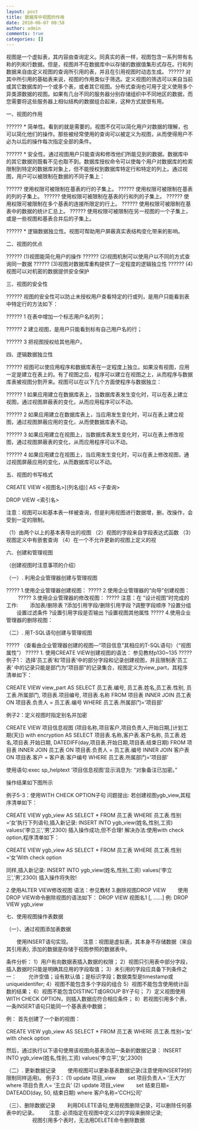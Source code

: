 ```yaml
---
layout: post
title: 数据库中视图的作用
date: 2010-06-07 00:58
author: admin
comments: true
categories: []
---
```

视图是一个虚拟表，其内容由查询定义。同真实的表一样，视图包含一系列带有名称的列和行数据。但是，视图并不在数据库中以存储的数据值集形式存在。行和列数据来自由定义视图的查询所引用的表，并且在引用视图时动态生成。
?????? 对其中所引用的基础表来说，视图的作用类似于筛选。定义视图的筛选可以来自当前或其它数据库的一个或多个表，或者其它视图。分布式查询也可用于定义使用多个异类源数据的视图。如果有几台不同的服务器分别存储组织中不同地区的数据，而您需要将这些服务器上相似结构的数据组合起来，这种方式就很有用。

一、视图的作用

?????? * 简单性。看到的就是需要的。视图不仅可以简化用户对数据的理解，也可以简化他们的操作。那些被经常使用的查询可以被定义为视图，从而使得用户不必为以后的操作每次指定全部的条件。

?????? * 安全性。通过视图用户只能查询和修改他们所能见到的数据。数据库中的其它数据则既看不见也取不到。数据库授权命令可以使每个用户对数据库的检索限制到特定的数据库对象上，但不能授权到数据库特定行和特定的列上。通过视图，用户可以被限制在数据的不同子集上：

?????? 使用权限可被限制在基表的行的子集上。
?????? 使用权限可被限制在基表的列的子集上。
?????? 使用权限可被限制在基表的行和列的子集上。
?????? 使用权限可被限制在多个基表的连接所限定的行上。
?????? 使用权限可被限制在基表中的数据的统计汇总上。
?????? 使用权限可被限制在另一视图的一个子集上，或是一些视图和基表合并后的子集上。

?????? * 逻辑数据独立性。视图可帮助用户屏蔽真实表结构变化带来的影响。

二、视图的优点

?????? (1)视图能简化用户的操作
?????? (2)视图机制可以使用户以不同的方式查询同一数据
?????? (3)视图对数据库重构提供了一定程度的逻辑独立性
?????? (4)视图可以对机密的数据提供安全保护

三、视图的安全性

?????? 视图的安全性可以防止未授权用户查看特定的行或列，是用户只能看到表中特定行的方法如下：

?????? 1 在表中增加一个标志用户名的列；

?????? 2 建立视图，是用户只能看到标有自己用户名的行；

?????? 3 把视图授权给其他用户。

四、逻辑数据独立性

?????? 视图可以使应用程序和数据库表在一定程度上独立。如果没有视图，应用一定是建立在表上的。有了视图之后，程序可以建立在视图之上，从而程序与数据库表被视图分割开来。视图可以在以下几个方面使程序与数据独立：

?????? 1 如果应用建立在数据库表上，当数据库表发生变化时，可以在表上建立视图，通过视图屏蔽表的变化，从而应用程序可以不动。

?????? 2 如果应用建立在数据库表上，当应用发生变化时，可以在表上建立视图，通过视图屏蔽应用的变化，从而使数据库表不动。

?????? 3 如果应用建立在视图上，当数据库表发生变化时，可以在表上修改视图，通过视图屏蔽表的变化，从而应用程序可以不动。

?????? 4 如果应用建立在视图上，当应用发生变化时，可以在表上修改视图，通过视图屏蔽应用的变化，从而数据库可以不动。

五、视图的书写格式

CREATE VIEW &lt;视图名&gt;[(列名组)]
AS &lt;子查询&gt;

DROP VIEW &lt;索引名&gt;

注意：视图可以和基本表一样被查询，但是利用视图进行数据增，删，改操作，会受到一定的限制。

（1）由两个以上的基本表导出的视图
（2）视图的字段来自字段表达式函数
（3）视图定义中有嵌套查询
（4）在一个不允许更新的视图上定义的视

六、创建和管理视图

（创建视图时注意事项的介绍）

（一）. 利用企业管理器创建与管理视图

????? 1.使用企业管理器创建视图：
????? 2.使用企业管理器的“向导”创建视图： 　　
????? 3.使用企业管理器的修改视图：
????? 注意：在 “设计视图”时完成的工作:
　　添加表/删除表 ?添加引用字段/删除引用字段 ?调整字段顺序 ?设置分组
　　设置过滤条件 ?设置引用字段是否输出 ?设置视图其他属性
????? 4.使用企业管理器的删除视图：

（二）. 用T-SQL语句创建与管理视图

????? （查看由企业管理器创建的视图—“项目信息”其相应的T-SQL语句）（“视图属性”）
????? 1. 使用CREATE VIEW创建视图的语法： 参见教材p130~135
????? 例子1： 选择‘员工表’和‘项目表’中的部分字段和记录创建视图，并且限制表‘员工表’ 中的记录只能是部门为“项目部”的记录集合，视图定义为view_part，其程序清单如下：

CREATE VIEW view_part
AS
SELECT 员工表.编号, 员工表.姓名,员工表.性别,
员工表.所属部门, 项目表.项目编号, 项目表.名称
FROM 项目表 INNER JOIN 员工表 ON 项目表.负责人 = 员工表.编号
WHERE 员工表.所属部门='项目部'

例子2：定义视图时指定别名并加密

CREATE VIEW 项目信息视图
(项目名称,项目客户,项目负责人,开始日期,[计划工期(天)])
with encryption
AS
SELECT 项目表.名称,客户表.客户名称, 员工表.姓名,项目表.开始日期,
DATEDIFF(day,项目表.开始日期,项目表.结束日期)
FROM 项目表 INNER JOIN 员工表 ON 项目表.负责人 = 员工表.编号
INNER JOIN 客户表 ON 项目表.客户 = 客户表.客户编号
WHERE 员工表.所属部门='项目部'

使用语句:exec sp_helptext ‘项目信息视图’显示消息为:
“对象备注已加密。”　

操作结果如下图所示

例子5-3：使用WITH CHECK OPTION子句
问题提出:
若创建视图ygb_view,其程序清单如下：

CREATE VIEW ygb_view
AS
SELECT * FROM 员工表
WHERE 员工表.性别=‘女’执行下列语句,插入新记录:
INSERT INTO ygb_view(姓名,性别,工资)
values(‘李立三’,‘男’,2300)
插入操作成功,但不合理!
解决办法:使用with check option,程序清单如下：

CREATE VIEW ygb_view
AS
SELECT * FROM 员工表 WHERE 员工表.性别=‘女’With check option

同样,插入新记录:
INSERT INTO ygb_view(姓名,性别,工资) values(‘李立三’,‘男’,2300)
插入操作将失败!

2.使用ALTER VIEW修改视图 语法：参见教材
3.删除视图DROP VIEW
　　使用DROP VIEW命令删除视图的语法如下： DROP VIEW 视图名1 [, ……]
例: DROP VIEW ygb_view

七、使用视图操作表数据

（一）、通过视图添加表数据

　　使用INSERT语句实现。
　　注意：视图是虚拟表，其本身不存储数据（来自其引用表), 添加的数据是存储于视图参照的数据表中。

条件分析：
1）用户有向数据表插入数据的权限；
2）视图只引用表中部分字段，插入数据时只能是明确其应用的字段取值；
3）未引用的字段应具备下列条件之一：
　　允许空值；设有默认值；是标识字段；数据类型是timestamp或uniqueidentifer;
4）视图不能包含多个字段的组合
5）视图不能包含使用统计函数的结果；
6）视图不能包含DISTINCT或GROUP BY子句；
7）定义视图使用WITH CHECK OPTION，则插入数据应符合相应条件；
8）若视图引用多个表，一条INSERT语句只能同一个基表表中数据；

例：
首先创建了一个新的视图：

CREATE VIEW ygb_view
AS
SELECT * FROM 员工表 WHERE 员工表.性别=‘女’ with check option

然后，通过执行以下语句使用该视图向基表添加一条新的数据记录：
INSERT INTO ygb_view(姓名,性别,工资) values(‘李立平’,‘女’,2300)

（二）. 更新数据记录
　　使用视图可以更新基表数据记录(注意使用INSERT时的限制同样适用)。
例子3：
(1) update 项目_view
　　set 项目负责人= ‘王大力’ where 项目负责人= ‘王立兵’
(2) update 项目_view
　　set 结束日期= DATEADD(day, 50, 结束日期) where 客户名称=‘CCH公司’

（三）、删除数据记录
　　利用DELETE语句,使用视图删除记录，可以删除任何基表中的记录。
　　注意: 必须指定在视图中定义过的字段来删除记录;
　　　　　视图引用多个表时，无法用DELETE命令删除数据

